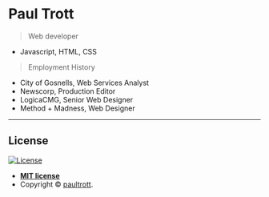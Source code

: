 # Paul Trott

> Web developer
- Javascript, HTML, CSS

> Employment History
- City of Gosnells, Web Services Analyst
- Newscorp, Production Editor
- LogicaCMG, Senior Web Designer
- Method + Madness, Web Designer

---

## License

[![License](http://img.shields.io/:license-mit-blue.svg?style=flat-square)](http://badges.mit-license.org)

- **[MIT license](http://opensource.org/licenses/mit-license.php)**
- Copyright © <a href="http://paultrott.com" target="_blank">paultrott</a>.
